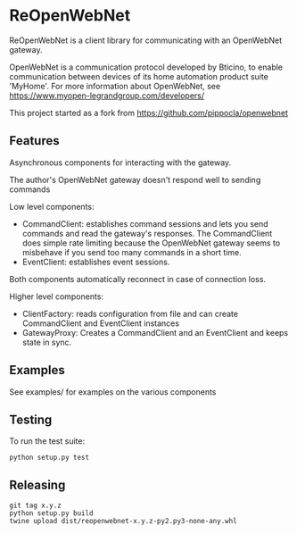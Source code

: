 # ReOpenWebNet

ReOpenWebNet is a client library for communicating with an OpenWebNet gateway.

OpenWebNet is a communication protocol developed by Bticino, to enable communication between devices of its home automation product suite 'MyHome'.  For more information about OpenWebNet, see https://www.myopen-legrandgroup.com/developers/

This project started as a fork from https://github.com/pippocla/openwebnet

## Features

Asynchronous components for interacting with the gateway.

The author's OpenWebNet gateway doesn't respond well to sending commands

Low level components:
  - CommandClient: establishes command sessions and lets you send commands and read the gateway's responses.  The CommandClient does simple rate limiting because the OpenWebNet gateway seems to misbehave if you send too many commands in a short time.
  - EventClient: establishes event sessions.

Both components automatically reconnect in case of connection loss.

Higher level components:
 - ClientFactory: reads configuration from file and can create CommandClient and EventClient instances
 - GatewayProxy: Creates a CommandClient and an EventClient and keeps state in sync.

## Examples

See examples/ for examples on the various components

## Testing

To run the test suite:

    python setup.py test

## Releasing

    git tag x.y.z
    python setup.py build
    twine upload dist/reopenwebnet-x.y.z-py2.py3-none-any.whl
